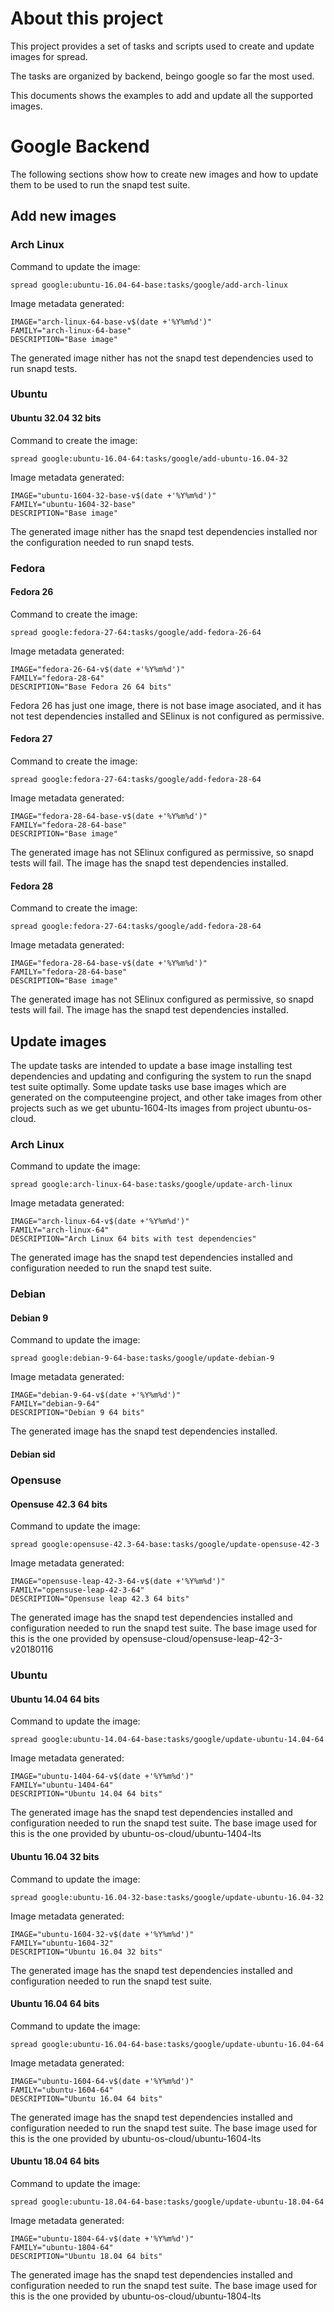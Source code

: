 # About this project

This project provides a set of tasks and scripts used to create and update images for spread.

The tasks are organized by backend, beingo google so far the most used.

This documents shows the examples to add and update all the supported images.

# Google Backend

The following sections show how to create new images and how to update them to be used to run the snapd test suite.

## Add new images

### Arch Linux

Command to update the image:

    spread google:ubuntu-16.04-64-base:tasks/google/add-arch-linux

Image metadata generated:

    IMAGE="arch-linux-64-base-v$(date +'%Y%m%d')"
    FAMILY="arch-linux-64-base"
    DESCRIPTION="Base image"

The generated image nither has not the snapd test dependencies used to run snapd tests. 

### Ubuntu

#### Ubuntu 32.04 32 bits

Command to create the image:

    spread google:ubuntu-16.04-64:tasks/google/add-ubuntu-16.04-32

Image metadata generated:

    IMAGE="ubuntu-1604-32-base-v$(date +'%Y%m%d')"
    FAMILY="ubuntu-1604-32-base"
    DESCRIPTION="Base image"

The generated image nither has the snapd test dependencies installed nor the configuration needed to run snapd tests.


### Fedora

#### Fedora 26

Command to create the image:

    spread google:fedora-27-64:tasks/google/add-fedora-26-64

Image metadata generated:

    IMAGE="fedora-26-64-v$(date +'%Y%m%d')"
    FAMILY="fedora-28-64"
    DESCRIPTION="Base Fedora 26 64 bits"

Fedora 26 has just one image, there is not base image asociated, and it has not test dependencies installed and SElinux is not configured as permissive.

#### Fedora 27

Command to create the image:

    spread google:fedora-27-64:tasks/google/add-fedora-28-64

Image metadata generated:

    IMAGE="fedora-28-64-base-v$(date +'%Y%m%d')"
    FAMILY="fedora-28-64-base"
    DESCRIPTION="Base image"

The generated image has not SElinux configured as permissive, so snapd tests will fail. The image has the snapd test dependencies installed.

#### Fedora 28

Command to create the image:

    spread google:fedora-27-64:tasks/google/add-fedora-28-64

Image metadata generated:

    IMAGE="fedora-28-64-base-v$(date +'%Y%m%d')"
    FAMILY="fedora-28-64-base"
    DESCRIPTION="Base image"

The generated image has not SElinux configured as permissive, so snapd tests will fail. The image has the snapd test dependencies installed.


## Update images

The update tasks are intended to update a base image installing test dependencies and updating and configuring the system to run the snapd test suite optimally. Some update tasks use base images which are generated on the computeengine project, and other take images from other projects such as we get ubuntu-1604-lts images from project ubuntu-os-cloud.

### Arch Linux

Command to update the image:

    spread google:arch-linux-64-base:tasks/google/update-arch-linux

Image metadata generated:

    IMAGE="arch-linux-64-v$(date +'%Y%m%d')"
    FAMILY="arch-linux-64"
    DESCRIPTION="Arch Linux 64 bits with test dependencies"

The generated image has the snapd test dependencies installed and configuration needed to run the snapd test suite.


### Debian

#### Debian 9

Command to update the image:

    spread google:debian-9-64-base:tasks/google/update-debian-9

Image metadata generated:

    IMAGE="debian-9-64-v$(date +'%Y%m%d')"
    FAMILY="debian-9-64"
    DESCRIPTION="Debian 9 64 bits"

The generated image has the snapd test dependencies installed.

#### Debian sid


### Opensuse

#### Opensuse 42.3 64 bits

Command to update the image:

    spread google:opensuse-42.3-64-base:tasks/google/update-opensuse-42-3

Image metadata generated:

    IMAGE="opensuse-leap-42-3-64-v$(date +'%Y%m%d')"
    FAMILY="opensuse-leap-42-3-64"
    DESCRIPTION="Opensuse leap 42.3 64 bits"

The generated image has the snapd test dependencies installed and configuration needed to run the snapd test suite.
The base image used for this is the one provided by opensuse-cloud/opensuse-leap-42-3-v20180116


### Ubuntu

#### Ubuntu 14.04 64 bits

Command to update the image:

    spread google:ubuntu-14.04-64-base:tasks/google/update-ubuntu-14.04-64

Image metadata generated:

    IMAGE="ubuntu-1404-64-v$(date +'%Y%m%d')"
    FAMILY="ubuntu-1404-64"
    DESCRIPTION="Ubuntu 14.04 64 bits"

The generated image has the snapd test dependencies installed and configuration needed to run the snapd test suite.
The base image used for this is the one provided by ubuntu-os-cloud/ubuntu-1404-lts

#### Ubuntu 16.04 32 bits

Command to update the image:

    spread google:ubuntu-16.04-32-base:tasks/google/update-ubuntu-16.04-32

Image metadata generated:

    IMAGE="ubuntu-1604-32-v$(date +'%Y%m%d')"
    FAMILY="ubuntu-1604-32"
    DESCRIPTION="Ubuntu 16.04 32 bits"

The generated image has the snapd test dependencies installed and configuration needed to run the snapd test suite.

#### Ubuntu 16.04 64 bits

Command to update the image:

    spread google:ubuntu-16.04-64-base:tasks/google/update-ubuntu-16.04-64

Image metadata generated:

    IMAGE="ubuntu-1604-64-v$(date +'%Y%m%d')"
    FAMILY="ubuntu-1604-64"
    DESCRIPTION="Ubuntu 16.04 64 bits"

The generated image has the snapd test dependencies installed and configuration needed to run the snapd test suite.
The base image used for this is the one provided by ubuntu-os-cloud/ubuntu-1604-lts

#### Ubuntu 18.04 64 bits

Command to update the image:

    spread google:ubuntu-18.04-64-base:tasks/google/update-ubuntu-18.04-64

Image metadata generated:

    IMAGE="ubuntu-1804-64-v$(date +'%Y%m%d')"
    FAMILY="ubuntu-1804-64"
    DESCRIPTION="Ubuntu 18.04 64 bits"

The generated image has the snapd test dependencies installed and configuration needed to run the snapd test suite.
The base image used for this is the one provided by ubuntu-os-cloud/ubuntu-1804-lts
